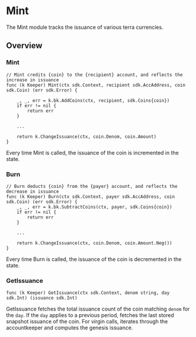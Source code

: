 # Mint

The Mint module tracks the issuance of various terra currencies.

## Overview

### Mint

```golang
// Mint credits {coin} to the {recipient} account, and reflects the increase in issuance
func (k Keeper) Mint(ctx sdk.Context, recipient sdk.AccAddress, coin sdk.Coin) (err sdk.Error) {

	_, _, err = k.bk.AddCoins(ctx, recipient, sdk.Coins{coin})
	if err != nil {
		return err
	}

	...

	return k.ChangeIssuance(ctx, coin.Denom, coin.Amount)
}
```

Every time Mint is called, the issuance of the coin is incremented in the state.  

### Burn 

```golang
// Burn deducts {coin} from the {payer} account, and reflects the decrease in issuance
func (k Keeper) Burn(ctx sdk.Context, payer sdk.AccAddress, coin sdk.Coin) (err sdk.Error) {
	_, _, err = k.bk.SubtractCoins(ctx, payer, sdk.Coins{coin})
	if err != nil {
		return err
	}

	...

	return k.ChangeIssuance(ctx, coin.Denom, coin.Amount.Neg())
}
```

Every time Burn is called, the issuance of the coin is decremented in the state.  

### GetIssuance

```golang
func (k Keeper) GetIssuance(ctx sdk.Context, denom string, day sdk.Int) (issuance sdk.Int)
```

GetIssuance fetches the total issuance count of the coin matching `denom` for the `day`. If the `day` applies to a previous period, fetches the last stored snapshot issuance of the coin. For virgin calls, iterates through the accountkeeper and computes the genesis issuance.
